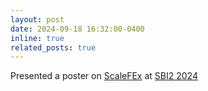 ```yaml
---
layout: post
date: 2024-09-18 16:32:00-0400
inline: true
related_posts: true
---
```

Presented a poster on [ScaleFEx](https://www.cell.com/iscience/fulltext/S2589-0042(24)02659-2) at [SBI2 2024](https://sbi2.org/conference/)